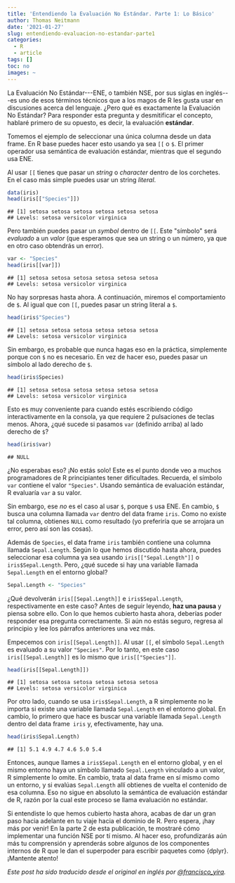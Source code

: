 ```yaml
---
title: 'Entendiendo la Evaluación No Estándar. Parte 1: Lo Básico'
author: Thomas Neitmann
date: '2021-01-27'
slug: entendiendo-evaluacion-no-estandar-parte1
categories:
  - R
  - article
tags: []
toc: no
images: ~
---
```


La Evaluación No Estándar---ENE, o también NSE, por sus siglas en inglés---es uno de esos términos técnicos que a los magos de R les gusta usar en discusiones acerca del lenguaje. ¿Pero qué es exactamente la Evaluación No Estándar? Para responder esta pregunta y desmitificar el concepto, hablaré primero de su opuesto, es decir, la evaluación **estándar**.

Tomemos el ejemplo de seleccionar una única columna desde un data frame. En R base puedes hacer esto usando ya sea `[[` o `$`. El primer operador usa semántica de evaluación estándar, mientras que el segundo usa ENE.

Al usar `[[` tienes que pasar un *string* o *character* dentro de los corchetes. En el caso más simple puedes usar un string *literal*.


```r
data(iris)
head(iris[["Species"]])
```

```
## [1] setosa setosa setosa setosa setosa setosa
## Levels: setosa versicolor virginica
```

Pero también puedes pasar un *symbol* dentro de `[[`. Este "símbolo" será *evaluado* a un *valor* (que esperamos que sea un string o un número, ya que en otro caso obtendrás un error).


```r
var <- "Species"
head(iris[[var]])
```

```
## [1] setosa setosa setosa setosa setosa setosa
## Levels: setosa versicolor virginica
```

No hay sorpresas hasta ahora. A continuación, miremos el comportamiento de `$`. Al igual que con `[[`, puedes pasar un string literal a `$`.


```r
head(iris$"Species")
```

```
## [1] setosa setosa setosa setosa setosa setosa
## Levels: setosa versicolor virginica
```

Sin embargo, es probable que nunca hagas eso en la práctica, simplemente porque con `$` no es necesario. En vez de hacer eso, puedes pasar un símbolo al lado derecho de `$`.


```r
head(iris$Species)
```

```
## [1] setosa setosa setosa setosa setosa setosa
## Levels: setosa versicolor virginica
```

Esto es muy conveniente para cuando estés escribiendo código interactivamente en la consola, ya que requiere 2 pulsaciones de teclas menos. Ahora, ¿qué sucede si pasamos `var` (definido arriba) al lado derecho de `$`?


```r
head(iris$var)
```

```
## NULL
```

¿No esperabas eso? ¡No estás solo! Este es el punto donde veo a muchos programadores de R principiantes tener dificultades. Recuerda, el símbolo `var` contiene el valor `"Species"`. Usando semántica de evaluación estándar, R evaluaría `var` a su valor.

Sin embargo, ese *no* es el caso al usar `$`, porque `$` usa ENE. En cambio, `$` busca una columna llamada `var` dentro del data frame `iris`. Como no existe tal columna, obtienes `NULL` como resultado (yo preferiría que se arrojara un error, pero así son las cosas).

Además de `Species`, el data frame `iris` también contiene una columna llamada `Sepal.Length`. Según lo que hemos discutido hasta ahora, puedes seleccionar esa columna ya sea usando `iris[["Sepal.Length"]]` o `iris$Sepal.Length`. Pero, ¿qué sucede si hay una variable llamada `Sepal.Length` en el entorno global?


```r
Sepal.Length <- "Species"
```

¿Qué devolverán `iris[[Sepal.Length]]` e `iris$Sepal.Length`, respectivamente en este caso? Antes de seguir leyendo, **haz una pausa** y piensa sobre ello. Con lo que hemos cubierto hasta ahora, deberías poder responder esa pregunta correctamente. Si aún no estás seguro, regresa al principio y lee los párrafos anteriores una vez más.

Empecemos con `iris[[Sepal.Length]]`. Al usar `[[`, el símbolo `Sepal.Length` es evaluado a su valor `"Species"`. Por lo tanto, en este caso `iris[[Sepal.Length]]` es lo mismo que `iris[["Species"]]`.


```r
head(iris[[Sepal.Length]])
```

```
## [1] setosa setosa setosa setosa setosa setosa
## Levels: setosa versicolor virginica
```

Por otro lado, cuando se usa `iris$Sepal.Length`, a R simplemente no le importa si existe una variable llamada `Sepal.Length` en el entorno global. En cambio, lo primero que hace es buscar una variable llamada `Sepal.Length` dentro del data frame` iris` y, efectivamente, hay una.


```r
head(iris$Sepal.Length)
```

```
## [1] 5.1 4.9 4.7 4.6 5.0 5.4
```

Entonces, aunque llames a `iris$Sepal.Length` en el entorno global, y en el mismo entorno haya un símbolo llamado `Sepal.Length` vinculado a un valor, R simplemente lo omite. En cambio, trata al data frame en sí mismo como un entorno, y si evalúas `Sepal.Length` allí obtienes de vuelta el contenido de esa columna. Eso no sigue en absoluto la semántica de evaluación estándar de R, razón por la cual este proceso se llama evaluación no estándar.

Si entendiste lo que hemos cubierto hasta ahora, acabas de dar un gran paso hacia adelante en tu viaje hacia el dominio de R. Pero espera, ¡hay más por venir! En la parte 2 de esta publicación, te mostraré cómo implementar una función NSE por tí mismo. Al hacer eso, profundizarás aún más tu comprensión y aprenderás sobre algunos de los componentes internos de R que le dan el superpoder para escribir paquetes como {dplyr}. ¡Mantente atento!

*Este post ha sido traducido desde el original en inglés por [\@francisco_yira](https://twitter.com/francisco_yira).*
